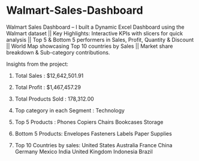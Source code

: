 # Walmart-Sales-Dashboard
Walmart Sales Dashboard – I built a Dynamic Excel Dashboard using the Walmart dataset  || Key Highlights:  Interactive KPIs with slicers for quick analysis || Top 5 &amp; Bottom 5 performers in Sales, Profit, Quantity &amp; Discount || World Map showcasing Top 10 countries by Sales || Market share breakdown &amp; Sub-category contributions.

Insights from the project:
1. Total Sales : $12,642,501.91
2. Total Profit : $1,467,457.29
3. Total Products Sold : 178,312.00
4. Top category in each Segment : Technology
5. Top 5 Products :
   Phones
   Copiers
   Chairs
   Bookcases
   Storage

6. Bottom 5 Products:
   Envelopes
   Fasteners
   Labels
   Paper
   Supplies

7. Top 10 Countries by sales:
   United States
   Australia
   France
   China
   Germany
   Mexico
   India
   United Kingdom
   Indonesia
   Brazil



 

